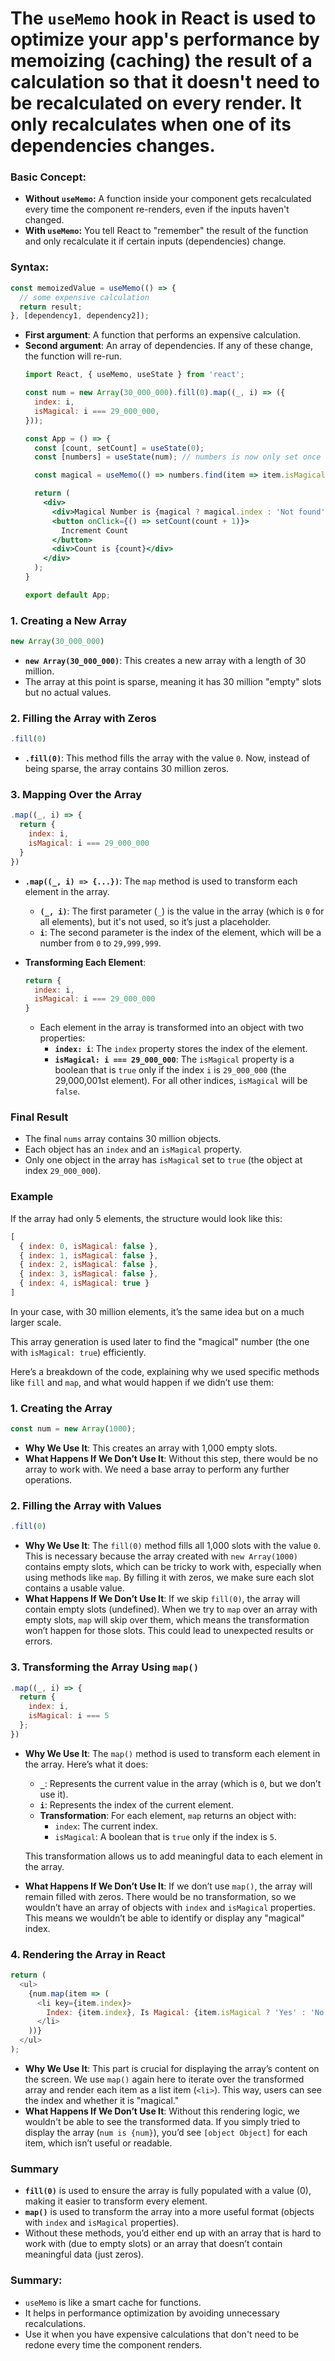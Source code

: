 # The `useMemo` hook in React is used to optimize your app's performance by memoizing (caching) the result of a calculation so that it doesn't need to be recalculated on every render. It only recalculates when one of its dependencies changes.
### Basic Concept:
- **Without `useMemo`:** A function inside your component gets recalculated every time the component re-renders, even if the inputs haven't changed.
- **With `useMemo`:** You tell React to "remember" the result of the function and only recalculate it if certain inputs (dependencies) change.
### Syntax:
```javascript
const memoizedValue = useMemo(() => {
  // some expensive calculation
  return result;
}, [dependency1, dependency2]);
```

- **First argument**: A function that performs an expensive calculation.
- **Second argument**: An array of dependencies. If any of these change, the function will re-run.
  ```jsx
  import React, { useMemo, useState } from 'react';
  
  const num = new Array(30_000_000).fill(0).map((_, i) => ({
    index: i,
    isMagical: i === 29_000_000,
  }));
  
  const App = () => {
    const [count, setCount] = useState(0);
    const [numbers] = useState(num); // numbers is now only set once
  
    const magical = useMemo(() => numbers.find(item => item.isMagical), [numbers]);
  
    return (
      <div>
        <div>Magical Number is {magical ? magical.index : 'Not found'}</div>
        <button onClick={() => setCount(count + 1)}>
          Increment Count
        </button>
        <div>Count is {count}</div>
      </div>
    );
  }
  
  export default App;
  ```

### 1. **Creating a New Array**
```javascript
new Array(30_000_000)
```
- **`new Array(30_000_000)`**: This creates a new array with a length of 30 million.
- The array at this point is sparse, meaning it has 30 million "empty" slots but no actual values.

### 2. **Filling the Array with Zeros**
```javascript
.fill(0)
```
- **`.fill(0)`**: This method fills the array with the value `0`. Now, instead of being sparse, the array contains 30 million zeros.

### 3. **Mapping Over the Array**
```javascript
.map((_, i) => {
  return {
    index: i,
    isMagical: i === 29_000_000
  }
})
```
- **`.map((_, i) => {...})`**: The `map` method is used to transform each element in the array.
  - **`(_, i)`**: The first parameter (`_`) is the value in the array (which is `0` for all elements), but it's not used, so it’s just a placeholder.
  - **`i`**: The second parameter is the index of the element, which will be a number from `0` to `29,999,999`.

- **Transforming Each Element**:
  ```javascript
  return {
    index: i,
    isMagical: i === 29_000_000
  }
  ```
  - Each element in the array is transformed into an object with two properties:
    - **`index: i`**: The `index` property stores the index of the element.
    - **`isMagical: i === 29_000_000`**: The `isMagical` property is a boolean that is `true` only if the index `i` is `29_000_000` (the 29,000,001st element). For all other indices, `isMagical` will be `false`.

### Final Result
- The final `nums` array contains 30 million objects.
- Each object has an `index` and an `isMagical` property.
- Only one object in the array has `isMagical` set to `true` (the object at index `29_000_000`).

### Example
If the array had only 5 elements, the structure would look like this:
```javascript
[
  { index: 0, isMagical: false },
  { index: 1, isMagical: false },
  { index: 2, isMagical: false },
  { index: 3, isMagical: false },
  { index: 4, isMagical: true }
]
```
In your case, with 30 million elements, it’s the same idea but on a much larger scale.

This array generation is used later to find the "magical" number (the one with `isMagical: true`) efficiently.

Here’s a breakdown of the code, explaining why we used specific methods like `fill` and `map`, and what would happen if we didn’t use them:

### 1. **Creating the Array**

```javascript
const num = new Array(1000);
```

- **Why We Use It**: This creates an array with 1,000 empty slots.
- **What Happens If We Don’t Use It**: Without this step, there would be no array to work with. We need a base array to perform any further operations.

### 2. **Filling the Array with Values**

```javascript
.fill(0)
```

- **Why We Use It**: The `fill(0)` method fills all 1,000 slots with the value `0`. This is necessary because the array created with `new Array(1000)` contains empty slots, which can be tricky to work with, especially when using methods like `map`. By filling it with zeros, we make sure each slot contains a usable value.
- **What Happens If We Don’t Use It**: If we skip `fill(0)`, the array will contain empty slots (undefined). When we try to `map` over an array with empty slots, `map` will skip over them, which means the transformation won’t happen for those slots. This could lead to unexpected results or errors.

### 3. **Transforming the Array Using `map()`**

```javascript
.map((_, i) => {
  return {
    index: i,
    isMagical: i === 5
  };
})
```

- **Why We Use It**: The `map()` method is used to transform each element in the array. Here’s what it does:
  - **`_`**: Represents the current value in the array (which is `0`, but we don’t use it).
  - **`i`**: Represents the index of the current element.
  - **Transformation**: For each element, `map` returns an object with:
    - `index`: The current index.
    - `isMagical`: A boolean that is `true` only if the index is `5`.

  This transformation allows us to add meaningful data to each element in the array.
- **What Happens If We Don’t Use It**: If we don’t use `map()`, the array will remain filled with zeros. There would be no transformation, so we wouldn’t have an array of objects with `index` and `isMagical` properties. This means we wouldn’t be able to identify or display any "magical" index.

### 4. **Rendering the Array in React**

```javascript
return (
  <ul>
    {num.map(item => (
      <li key={item.index}>
        Index: {item.index}, Is Magical: {item.isMagical ? 'Yes' : 'No'}
      </li>
    ))}
  </ul>
);
```

- **Why We Use It**: This part is crucial for displaying the array’s content on the screen. We use `map()` again here to iterate over the transformed array and render each item as a list item (`<li>`). This way, users can see the index and whether it is "magical."
- **What Happens If We Don’t Use It**: Without this rendering logic, we wouldn't be able to see the transformed data. If you simply tried to display the array (`num is {num}`), you’d see `[object Object]` for each item, which isn’t useful or readable.

### Summary

- **`fill(0)`** is used to ensure the array is fully populated with a value (0), making it easier to transform every element.
- **`map()`** is used to transform the array into a more useful format (objects with `index` and `isMagical` properties).
- Without these methods, you’d either end up with an array that is hard to work with (due to empty slots) or an array that doesn’t contain meaningful data (just zeros).



### Summary:
- `useMemo` is like a smart cache for functions.
- It helps in performance optimization by avoiding unnecessary recalculations.
- Use it when you have expensive calculations that don't need to be redone every time the component renders.
